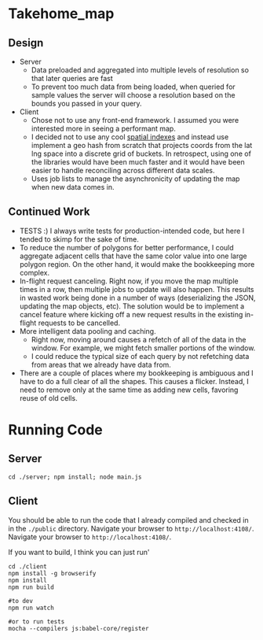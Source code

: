 # Takehome_map

## Design

- Server
	- Data preloaded and aggregated into multiple levels of resolution so that later queries are fast
	- To prevent too much data from being loaded, when queried for sample values the server will choose a resolution based
		on the bounds you passed in your query.
- Client
  - Chose not to use any front-end framework.  I assumed you were interested more in seeing a performant map.
  - I decided not to use any cool [spatial indexes](https://github.com/mourner/geokdbush) and instead use implement a geo hash from scratch that projects coords from the lat lng space into a discrete grid of buckets.  In retrospect, using one of the libraries would have been much faster and it would have been easier to handle reconciling across different data scales.
  - Uses job lists to manage the asynchronicity of updating the map when new data comes in.


## Continued Work

- TESTS :) I always write tests for production-intended code, but here I tended to skimp for the sake of time.
- To reduce the number of polygons for better performance, I could aggregate adjacent cells that have the same color value into one large polygon region.  On the other hand, it would make the bookkeeping more complex.
- In-flight request canceling.  Right now, if you move the map multiple times in a row, then multiple jobs to update will also happen.  This results in wasted work being done in a number of ways (deserializing the JSON, updating the map objects, etc).  The solution would be to implement a cancel feature where kicking off a new request results in the existing in-flight requests to be cancelled.
- More intelligent data pooling and caching.
  - Right now, moving around causes a refetch of all of the data in the window.  For example, we might fetch smaller portions of the window.
  - I could reduce the typical size of each query by not refetching data from areas that we already have data from.
- There are a couple of places where my bookkeeping is ambiguous and I have to do a full clear of all the shapes. This causes a flicker.  Instead, I need to remove only at the same time as adding new cells, favoring reuse of old cells.

# Running Code

## Server

`cd ./server; npm install; node main.js`

## Client
You should be able to run the code that I already compiled and checked in in the `./public` directory.  Navigate your browser to `http://localhost:4108/`.  Navigate your browser to `http://localhost:4108/`.

If you want to build, I think you can just run'

```
cd ./client
npm install -g browserify
npm install
npm run build

#to dev
npm run watch

#or to run tests
mocha --compilers js:babel-core/register
```
